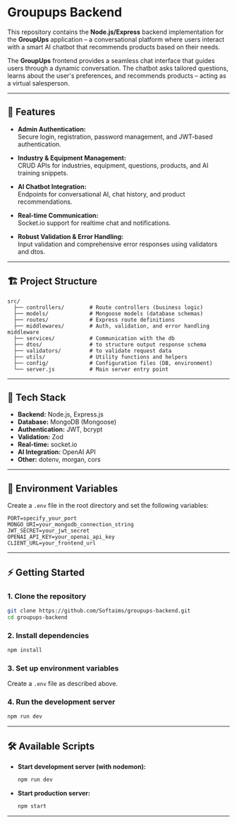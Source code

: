 # Groupups Backend

This repository contains the **Node.js/Express** backend implementation for the **GroupUps** application – a conversational platform where users interact with a smart AI chatbot that recommends products based on their needs.

The **GroupUps** frontend provides a seamless chat interface that guides users through a dynamic conversation. The chatbot asks tailored questions, learns about the user's preferences, and recommends products – acting as a virtual salesperson.

---

## 🚀 Features

- **Admin Authentication:**  
  Secure login, registration, password management, and JWT-based authentication.

- **Industry & Equipment Management:**  
  CRUD APIs for industries, equipment, questions, products, and AI training snippets.

- **AI Chatbot Integration:**  
  Endpoints for conversational AI, chat history, and product recommendations.

- **Real-time Communication:**  
  Socket.io support for realtime chat and notifications.

- **Robust Validation & Error Handling:**  
  Input validation and comprehensive error responses using validators and dtos.

---

## 🏗️ Project Structure

```
src/
  ├── controllers/        # Route controllers (business logic)
  ├── models/             # Mongoose models (database schemas)
  ├── routes/             # Express route definitions
  ├── middlewares/        # Auth, validation, and error handling middleware
  ├── services/           # Communication with the db
  ├── dtos/               # to structure output response schema
  ├── validators/         # to validate request data
  ├── utils/              # Utility functions and helpers
  ├── config/             # Configuration files (DB, environment)
  └── server.js           # Main server entry point
```

---

## 🧩 Tech Stack

- **Backend:** Node.js, Express.js
- **Database:** MongoDB (Mongoose)
- **Authentication:** JWT, bcrypt
- **Validation:** Zod
- **Real-time:** socket.io
- **AI Integration:** OpenAI API
- **Other:** dotenv, morgan, cors

---

## 📁 Environment Variables

Create a `.env` file in the root directory and set the following variables:

```
PORT=specify_your_port
MONGO_URI=your_mongodb_connection_string
JWT_SECRET=your_jwt_secret
OPENAI_API_KEY=your_openai_api_key
CLIENT_URL=your_frontend_url
```

---

## ⚡ Getting Started

### 1. **Clone the repository**

```sh
git clone https://github.com/Softaims/groupups-backend.git
cd groupups-backend
```

### 2. **Install dependencies**

```sh
npm install
```

### 3. **Set up environment variables**

Create a `.env` file as described above.

### 4. **Run the development server**

```sh
npm run dev
```

---

## 🛠️ Available Scripts

- **Start development server (with nodemon):**

  ```sh
  npm run dev
  ```

- **Start production server:**

  ```sh
  npm start
  ```

---
